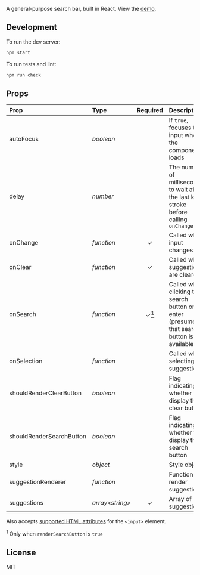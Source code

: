 A general-purpose search bar, built in React. View the [demo](https://vakhtang.github.io/react-search-bar).

## Development

To run the dev server:

```sh
npm start
```

To run tests and lint:

```sh
npm run check
```

## Props

| Prop                     | Type             |             Required              | Description                                                                                |
| :------------------------| :--------------- | :-------------------------------: | :----------------------------------------------------------------------------------------- |
| autoFocus                | _boolean_        |                                   | If `true`, focuses the input when the component loads                                      |
| delay                    | _number_         |                                   | The number of milliseconds to wait after the last key stroke before calling `onChange`     |
| onChange                 | _function_       |             &#x2713;              | Called when input changes                                                                  |
| onClear                  | _function_       |             &#x2713;              | Called when suggestions are cleared                                                        |
| onSearch                 | _function_       | &#x2713;[<sup>1</sup>](#footnote) | Called when clicking the search button or enter (presumes that search button is available) |
| onSelection              | _function_       |                                   | Called when selecting a suggestion                                                         |
| shouldRenderClearButton  | _boolean_        |                                   | Flag indicating whether to display the clear button                                        |
| shouldRenderSearchButton | _boolean_        |                                   | Flag indicating whether to display the search button                                       |
| style                    | _object_         |                                   | Style object                                                                               |
| suggestionRenderer       | _function_       |                                   | Function to render suggestions                                                             |
| suggestions              | _array\<string>_ |             &#x2713;              | Array of suggestions                                                                       |

Also accepts [supported HTML attributes](https://facebook.github.io/react/docs/dom-elements.html#all-supported-html-attributes) for the `<input>` element.

<sup id="footnote">1</sup> Only when `renderSearchButton` is `true`

## License

MIT
